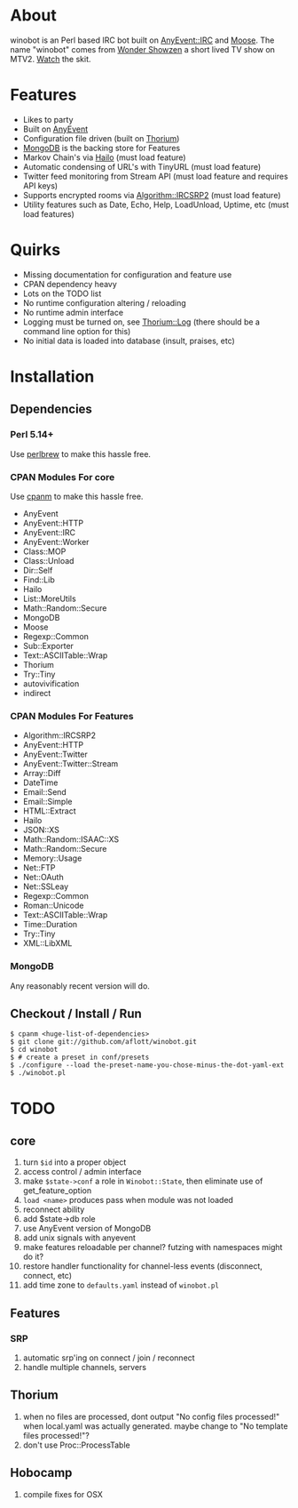 # About #

winobot is an Perl based IRC bot built on [AnyEvent::IRC](https://metacpan.org/module/AnyEvent::IRC) and [Moose](https://metacpan.org/module/Moose). The name "winobot" comes from [Wonder Showzen](en.wikipedia.org/wiki/Wonder_Showzen) a short lived TV show on MTV2. [Watch](http://www.youtube.com/watch?v=67YfJyc_rew) the skit.

# Features #

* Likes to party
* Built on [AnyEvent](https://metacpan.org/module/AnyEvent)
* Configuration file driven (built on [Thorium](https://metacpan.org/module/Thorium))
* [MongoDB](http://mongodb.org) is the backing store for Features
* Markov Chain's via [Hailo](https://metacpan.org/module/Hailo) (must load feature)
* Automatic condensing of URL's with TinyURL (must load feature)
* Twitter feed monitoring from Stream API (must load feature and requires API keys)
* Supports encrypted rooms via [Algorithm::IRCSRP2](https://metacpan.org/module/Algorithm::IRCSRP2) (must load feature)
* Utility features such as Date, Echo, Help, LoadUnload, Uptime, etc (must load features)

# Quirks #

* Missing documentation for configuration and feature use
* CPAN dependency heavy
* Lots on the TODO list
* No runtime configuration altering / reloading
* No runtime admin interface
* Logging must be turned on, see [Thorium::Log](https://metacpan.org/module/Thorium::Log) (there should be a command line option for this)
* No initial data is loaded into database (insult, praises, etc)

# Installation #

## Dependencies ##

###  Perl 5.14+ ###

Use [perlbrew](https://metacpan.org/module/perlbrew) to make this hassle free.

###  CPAN Modules For core ###

Use [cpanm](https://metacpan.org/module/cpanm) to make this hassle free.

* AnyEvent
* AnyEvent::HTTP
* AnyEvent::IRC
* AnyEvent::Worker
* Class::MOP
* Class::Unload
* Dir::Self
* Find::Lib
* Hailo
* List::MoreUtils
* Math::Random::Secure
* MongoDB
* Moose
* Regexp::Common
* Sub::Exporter
* Text::ASCIITable::Wrap
* Thorium
* Try::Tiny
* autovivification
* indirect

### CPAN Modules For Features ###

* Algorithm::IRCSRP2
* AnyEvent::HTTP
* AnyEvent::Twitter
* AnyEvent::Twitter::Stream
* Array::Diff
* DateTime
* Email::Send
* Email::Simple
* HTML::Extract
* Hailo
* JSON::XS
* Math::Random::ISAAC::XS
* Math::Random::Secure
* Memory::Usage
* Net::FTP
* Net::OAuth
* Net::SSLeay
* Regexp::Common
* Roman::Unicode
* Text::ASCIITable::Wrap
* Time::Duration
* Try::Tiny
* XML::LibXML

### MongoDB ###

Any reasonably recent version will do.

## Checkout / Install / Run ##

    $ cpanm <huge-list-of-dependencies>
    $ git clone git://github.com/aflott/winobot.git
    $ cd winobot
    $ # create a preset in conf/presets
    $ ./configure --load the-preset-name-you-chose-minus-the-dot-yaml-ext
    $ ./winobot.pl

# TODO #

## core ##

1. turn `$id` into a proper object
1. access control / admin interface
1. make `$state->conf` a role in `Winobot::State`, then eliminate use of get\_feature\_option
1. `load <name>` produces pass when module was not loaded
1. reconnect ability
1. add $state->db role
1. use AnyEvent version of MongoDB
1. add unix signals with anyevent
1. make features reloadable per channel? futzing with namespaces might do it?
1. restore handler functionality for channel-less events (disconnect, connect, etc)
1. add time zone to `defaults.yaml` instead of `winobot.pl`

## Features ##

### SRP ###

1. automatic srp'ing on connect / join / reconnect
1. handle multiple channels, servers

## Thorium ##

1. when no files are processed, dont output "No config files processed!" when local.yaml was actually generated. maybe change to "No template files processed!"?
1. don't use Proc::ProcessTable

## Hobocamp ##

1. compile fixes for OSX
